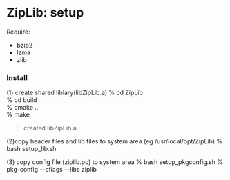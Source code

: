 ZipLib: setup
===============

Require:  
- bzip2 
- lzma 
- zlib 

### Install
(1) create shared liblary(libZipLib.a)
% cd ZipLib  
% cd build  
% cmake ..  
% make  
> created libZipLib.a  


(2)copy header files and lib files to system area 
(eg /usr/local/opt/ZipLib)
% bash setup_lib.sh

(3) copy config file (ziplib.pc) to system area 
% bash setup_pkgconfig.sh
% pkg-config --cflags --libs ziplib

